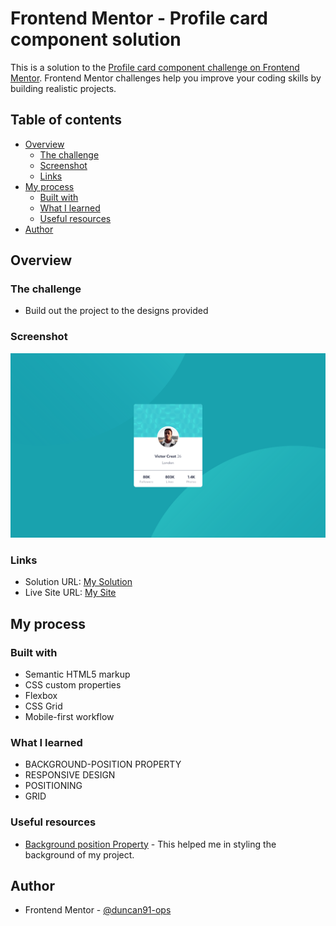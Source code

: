 # Frontend Mentor - Profile card component solution

This is a solution to the [Profile card component challenge on Frontend Mentor](https://www.frontendmentor.io/challenges/profile-card-component-cfArpWshJ). Frontend Mentor challenges help you improve your coding skills by building realistic projects.

## Table of contents

- [Overview](#overview)
  - [The challenge](#the-challenge)
  - [Screenshot](#screenshot)
  - [Links](#links)
- [My process](#my-process)
  - [Built with](#built-with)
  - [What I learned](#what-i-learned)
  - [Useful resources](#useful-resources)
- [Author](#author)

## Overview

### The challenge

- Build out the project to the designs provided

### Screenshot

![Solution Screenshot](./screenshot.png)

### Links

- Solution URL: [My Solution](https://www.frontendmentor.io/solutions/profile-card-component-using-css-grid-and-flexbox-abeTuTvrY)
- Live Site URL: [My Site](https://duncan91-ops.github.io/profile-card-component/)

## My process

### Built with

- Semantic HTML5 markup
- CSS custom properties
- Flexbox
- CSS Grid
- Mobile-first workflow

### What I learned

- BACKGROUND-POSITION PROPERTY
- RESPONSIVE DESIGN
- POSITIONING
- GRID

### Useful resources

- [Background position Property](https://developer.mozilla.org/en-US/docs/Web/CSS/background-position) - This helped me in styling the background of my project.

## Author

- Frontend Mentor - [@duncan91-ops](https://www.frontendmentor.io/profile/duncan91-ops)
